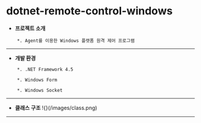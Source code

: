 # dotnet-remote-control-windows

* **프로젝트 소개**
```
	*. Agent를 이용한 Windows 플랫폼 원격 제어 프로그램
```
---

* **개발 환경**
```
	*. .NET Framework 4.5
	
	*. Windows Form
	
	*. Windows Socket
```
---

* **클래스 구조**
!{}(/images/class.png)

---